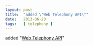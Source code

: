 ```yaml
---
layout: post
title:  "added \"Web Telephony API\""
date:   2013-06-20
tags:   [ telephony ]
---
```


added "[Web Telephony API](/spec/telephony)"

